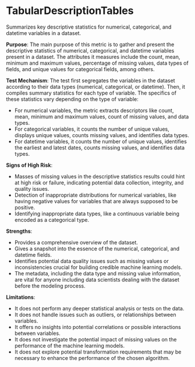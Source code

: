 # TabularDescriptionTables

Summarizes key descriptive statistics for numerical, categorical, and datetime variables in a dataset.

**Purpose**: The main purpose of this metric is to gather and present the descriptive statistics of numerical,
categorical, and datetime variables present in a dataset. The attributes it measures include the count, mean,
minimum and maximum values, percentage of missing values, data types of fields, and unique values for categorical
fields, among others.

**Test Mechanism**: The test first segregates the variables in the dataset according to their data types
(numerical, categorical, or datetime). Then, it compiles summary statistics for each type of variable. The
specifics of these statistics vary depending on the type of variable:

- For numerical variables, the metric extracts descriptors like count, mean, minimum and maximum values, count of
missing values, and data types.
- For categorical variables, it counts the number of unique values, displays unique values, counts missing values,
and identifies data types.
- For datetime variables, it counts the number of unique values, identifies the earliest and latest dates, counts
missing values, and identifies data types.

**Signs of High Risk**:
- Masses of missing values in the descriptive statistics results could hint at high risk or failure, indicating
potential data collection, integrity, and quality issues.
- Detection of inappropriate distributions for numerical variables, like having negative values for variables that
are always supposed to be positive.
- Identifying inappropriate data types, like a continuous variable being encoded as a categorical type.

**Strengths**:
- Provides a comprehensive overview of the dataset.
- Gives a snapshot into the essence of the numerical, categorical, and datetime fields.
- Identifies potential data quality issues such as missing values or inconsistencies crucial for building credible
machine learning models.
- The metadata, including the data type and missing value information, are vital for anyone including data
scientists dealing with the dataset before the modeling process.

**Limitations**:
- It does not perform any deeper statistical analysis or tests on the data.
- It does not handle issues such as outliers, or relationships between variables.
- It offers no insights into potential correlations or possible interactions between variables.
- It does not investigate the potential impact of missing values on the performance of the machine learning models.
- It does not explore potential transformation requirements that may be necessary to enhance the performance of the
chosen algorithm.